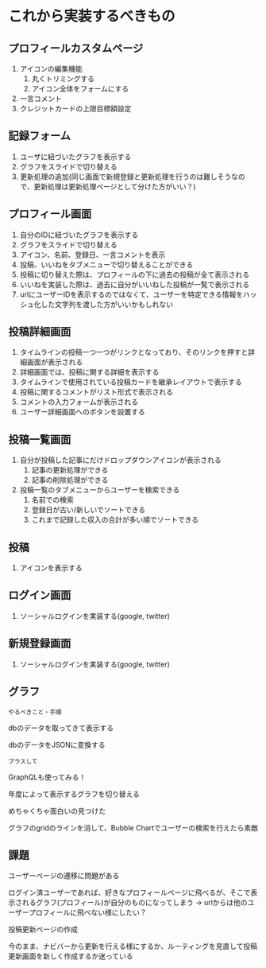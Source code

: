 # これから実装するべきもの

## プロフィールカスタムページ
1. アイコンの編集機能
    1. 丸くトリミングする
    1. アイコン全体をフォームにする
1. 一言コメント
1. クレジットカードの上限目標額設定

## 記録フォーム
1. ユーザに紐づいたグラフを表示する
1. グラフをスライドで切り替える
1. 更新処理の追加(同じ画面で新規登録と更新処理を行うのは難しそうなので、更新処理は更新処理ページとして分けた方がいい？)

## プロフィール画面
1. 自分のIDに紐づいたグラフを表示する
1. グラフをスライドで切り替える
1. アイコン、名前、登録日、一言コメントを表示
1. 投稿、いいねをタブメニューで切り替えることができる
1. 投稿に切り替えた際は、プロフィールの下に過去の投稿が全て表示される
1. いいねを実装した際は、過去に自分がいいねした投稿が一覧で表示される
1. urlにユーザーIDを表示するのではなくて、ユーザーを特定できる情報をハッシュ化した文字列を渡した方がいいかもしれない

## 投稿詳細画面
1. タイムラインの投稿一つ一つがリンクとなっており、そのリンクを押すと詳細画面が表示される
1. 詳細画面では、投稿に関する詳細を表示する
1. タイムラインで使用されている投稿カードを継承レイアウトで表示する
1. 投稿に関するコメントがリスト形式で表示される
1. コメントの入力フォームが表示される
1. ユーザー詳細画面へのボタンを設置する

## 投稿一覧画面
1. 自分が投稿した記事にだけドロップダウンアイコンが表示される
    1. 記事の更新処理ができる
    1. 記事の削除処理ができる
1. 投稿一覧のタブメニューからユーザーを検索できる
    1. 名前での検索
    1. 登録日が古い/新しいでソートできる
    1. これまで記録した収入の合計が多い順でソートできる

## 投稿
1. アイコンを表示する

## ログイン画面
1. ソーシャルログインを実装する(google, twitter)

## 新規登録画面
1. ソーシャルログインを実装する(google, twitter)

## グラフ
`やるべきこと・手順`

dbのデータを取ってきて表示する

dbのデータをJSONに変換する

`プラスして`

GraphQLも使ってみる！

年度によって表示するグラフを切り替える

めちゃくちゃ面白いの見つけた

グラフのgridのラインを消して、Bubble Chartでユーザーの検索を行えたら素敵

## 課題
ユーザーページの遷移に問題がある

ログイン済ユーザーであれば、好きなプロフィールページに飛べるが、そこで表示されるグラフ(プロフィール)が自分のものになってしまう -> urlからは他のユーザープロフィールに飛べない様にしたい？

投稿更新ページの作成

今のまま、ナビバーから更新を行える様にするか、ルーティングを見直して投稿更新画面を新しく作成するか迷っている
